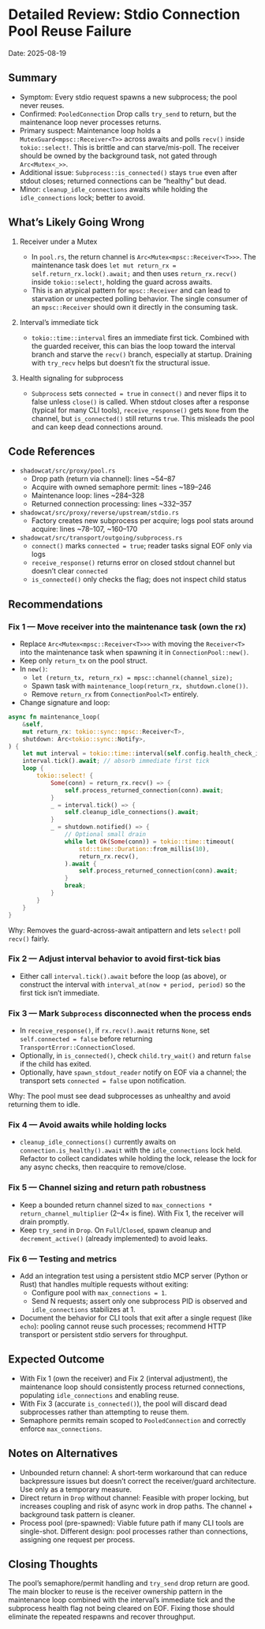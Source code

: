 # Detailed Review: Stdio Connection Pool Reuse Failure

Date: 2025-08-19

## Summary

- Symptom: Every stdio request spawns a new subprocess; the pool never reuses.
- Confirmed: `PooledConnection` Drop calls `try_send` to return, but the maintenance loop never processes returns.
- Primary suspect: Maintenance loop holds a `MutexGuard<mpsc::Receiver<T>>` across awaits and polls `recv()` inside `tokio::select!`. This is brittle and can starve/mis-poll. The receiver should be owned by the background task, not gated through `Arc<Mutex<_>>`.
- Additional issue: `Subprocess::is_connected()` stays `true` even after stdout closes; returned connections can be “healthy” but dead.
- Minor: `cleanup_idle_connections` awaits while holding the `idle_connections` lock; better to avoid.

## What’s Likely Going Wrong

1. Receiver under a Mutex
   - In `pool.rs`, the return channel is `Arc<Mutex<mpsc::Receiver<T>>>`. The maintenance task does `let mut return_rx = self.return_rx.lock().await;` and then uses `return_rx.recv()` inside `tokio::select!`, holding the guard across awaits.
   - This is an atypical pattern for `mpsc::Receiver` and can lead to starvation or unexpected polling behavior. The single consumer of an `mpsc::Receiver` should own it directly in the consuming task.

2. Interval’s immediate tick
   - `tokio::time::interval` fires an immediate first tick. Combined with the guarded receiver, this can bias the loop toward the interval branch and starve the `recv()` branch, especially at startup. Draining with `try_recv` helps but doesn’t fix the structural issue.

3. Health signaling for subprocess
   - `Subprocess` sets `connected = true` in `connect()` and never flips it to false unless `close()` is called. When stdout closes after a response (typical for many CLI tools), `receive_response()` gets `None` from the channel, but `is_connected()` still returns `true`. This misleads the pool and can keep dead connections around.

## Code References

- `shadowcat/src/proxy/pool.rs`
  - Drop path (return via channel): lines ~54–87
  - Acquire with owned semaphore permit: lines ~189–246
  - Maintenance loop: lines ~284–328
  - Returned connection processing: lines ~332–357
- `shadowcat/src/proxy/reverse/upstream/stdio.rs`
  - Factory creates new subprocess per acquire; logs pool stats around acquire: lines ~78–107, ~160–170
- `shadowcat/src/transport/outgoing/subprocess.rs`
  - `connect()` marks `connected = true`; reader tasks signal EOF only via logs
  - `receive_response()` returns error on closed stdout channel but doesn’t clear `connected`
  - `is_connected()` only checks the flag; does not inspect child status

## Recommendations

### Fix 1 — Move receiver into the maintenance task (own the rx)

- Replace `Arc<Mutex<mpsc::Receiver<T>>>` with moving the `Receiver<T>` into the maintenance task when spawning it in `ConnectionPool::new()`.
- Keep only `return_tx` on the pool struct.
- In `new()`:
  - `let (return_tx, return_rx) = mpsc::channel(channel_size);`
  - Spawn task with `maintenance_loop(return_rx, shutdown.clone())`.
  - Remove `return_rx` from `ConnectionPool<T>` entirely.
- Change signature and loop:

```rust
async fn maintenance_loop(
    &self,
    mut return_rx: tokio::sync::mpsc::Receiver<T>,
    shutdown: Arc<tokio::sync::Notify>,
) {
    let mut interval = tokio::time::interval(self.config.health_check_interval);
    interval.tick().await; // absorb immediate first tick
    loop {
        tokio::select! {
            Some(conn) = return_rx.recv() => {
                self.process_returned_connection(conn).await;
            }
            _ = interval.tick() => {
                self.cleanup_idle_connections().await;
            }
            _ = shutdown.notified() => {
                // Optional small drain
                while let Ok(Some(conn)) = tokio::time::timeout(
                    std::time::Duration::from_millis(10),
                    return_rx.recv(),
                ).await {
                    self.process_returned_connection(conn).await;
                }
                break;
            }
        }
    }
}
```

Why: Removes the guard-across-await antipattern and lets `select!` poll `recv()` fairly.

### Fix 2 — Adjust interval behavior to avoid first-tick bias

- Either call `interval.tick().await` before the loop (as above), or construct the interval with `interval_at(now + period, period)` so the first tick isn’t immediate.

### Fix 3 — Mark `Subprocess` disconnected when the process ends

- In `receive_response()`, if `rx.recv().await` returns `None`, set `self.connected = false` before returning `TransportError::ConnectionClosed`.
- Optionally, in `is_connected()`, check `child.try_wait()` and return `false` if the child has exited.
- Optionally, have `spawn_stdout_reader` notify on EOF via a channel; the transport sets `connected = false` upon notification.

Why: The pool must see dead subprocesses as unhealthy and avoid returning them to idle.

### Fix 4 — Avoid awaits while holding locks

- `cleanup_idle_connections()` currently awaits on `connection.is_healthy().await` with the `idle_connections` lock held. Refactor to collect candidates while holding the lock, release the lock for any async checks, then reacquire to remove/close.

### Fix 5 — Channel sizing and return path robustness

- Keep a bounded return channel sized to `max_connections * return_channel_multiplier` (2–4× is fine). With Fix 1, the receiver will drain promptly.
- Keep `try_send` in `Drop`. On `Full`/`Closed`, spawn cleanup and `decrement_active()` (already implemented) to avoid leaks.

### Fix 6 — Testing and metrics

- Add an integration test using a persistent stdio MCP server (Python or Rust) that handles multiple requests without exiting:
  - Configure pool with `max_connections = 1`.
  - Send N requests; assert only one subprocess PID is observed and `idle_connections` stabilizes at 1.
- Document the behavior for CLI tools that exit after a single request (like `echo`): pooling cannot reuse such processes; recommend HTTP transport or persistent stdio servers for throughput.

## Expected Outcome

- With Fix 1 (own the receiver) and Fix 2 (interval adjustment), the maintenance loop should consistently process returned connections, populating `idle_connections` and enabling reuse.
- With Fix 3 (accurate `is_connected()`), the pool will discard dead subprocesses rather than attempting to reuse them.
- Semaphore permits remain scoped to `PooledConnection` and correctly enforce `max_connections`.

## Notes on Alternatives

- Unbounded return channel: A short-term workaround that can reduce backpressure issues but doesn’t correct the receiver/guard architecture. Use only as a temporary measure.
- Direct return in `Drop` without channel: Feasible with proper locking, but increases coupling and risk of async work in drop paths. The channel + background task pattern is cleaner.
- Process pool (pre-spawned): Viable future path if many CLI tools are single-shot. Different design: pool processes rather than connections, assigning one request per process.

## Closing Thoughts

The pool’s semaphore/permit handling and `try_send` drop return are good. The main blocker to reuse is the receiver ownership pattern in the maintenance loop combined with the interval’s immediate tick and the subprocess health flag not being cleared on EOF. Fixing those should eliminate the repeated respawns and recover throughput.

